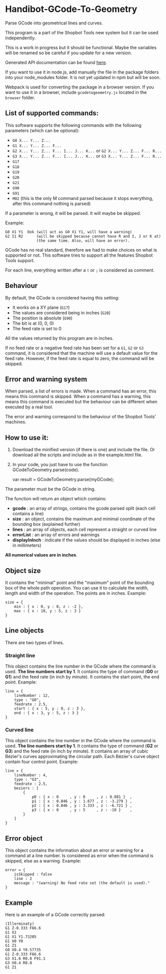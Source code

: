 # Handibot-GCode-To-Geometry
Parse GCode into geometrical lines and curves.

This program is a part of the Shopbot Tools new system but it can be used
independently.

This is a work in progress but it should be functional. Maybe the variables
will be renamed so be careful if you update for a new version.

Generated API documentation can be found
[here](http://shopbottools.github.io/G-Code-To-Geometry/).

If you want to use it in node.js, add manually the file in the package folders
into your node_modules folder. It is not yet updated in npm but will be soon.

Webpack is used for converting the package in a browser version. If you want to
use it in a browser, include ``gcodetogeometry.js`` located in the ``browser``
folder.

## List of supported commands:

This software supports the following commands with the following parameters
(which can be optional):

* ``G0 X... Y... Z...``
* ``G1 X... Y... Z... F...``
* ``G2 X... Y... Z... F... I... J... K...`` or  ``G2 X... Y... Z... F... R...``
* ``G3 X... Y... Z... F... I... J... K...`` or  ``G3 X... Y... Z... F... R...``
* ``G17``
* ``G18``
* ``G19``
* ``G20``
* ``G21``
* ``G90``
* ``G91``
* ``M02``  (this is the only M command parsed because it stops everything, after
  this command nothing is parsed)

If a parameter is wrong, it will be parsed. It will maybe be skipped.

Example:

    G0 X1 Y1  Ook (will act as G0 X1 Y1, will have a warning)
    G2 I1 R2      (will be skipped because cannot have R and I, J or K at)
                  (the same time. Also, will have an error).

GCode has no real standard, therefore we had to make choices on what is
supported or not. This software tries to support all the features Shopbot Tools
support.

For each line, everything written after a ``(`` or ``;`` is considered as
comment.

## Behaviour

By default, the GCode is considered having this setting:
* It works on a XY plane (``G17``)
* The values are considered being in inches (``G20``)
* The position is absolute (``G90``)
* The bit is at (0, 0, 0)
* The feed rate is set to 0

All the values returned by this program are in inches.

If no feed rate or a negative feed rate has been set for a ``G1``, ``G2`` or
``G3`` command, it is considered that the machine will use a default value for
the feed rate. However, if the feed rate is equal to zero, the command will be
skipped.

## Error and warning system

When parsed, a list of errors is made. When a command has an error, this means
this command is skipped. When a command has a warning, this means this command
is executed but the behaviour can be different when executed by a real tool.

The error and warning correspond to the behaviour of the Shopbot Tools'
machines.

## How to use it:
1. Download the minified version (if there is one) and include the file. Or
download all the scripts and include as in the example.html file.
2. In your code, you just have to use the function GCodeToGeometry.parse(code).

    var result = GCodeToGeometry.parse(myGCode);

The parameter must be the GCode in string.

The function will return an object which contains:
* **gcode** : an array of strings, contains the gcode parsed split (each cell
contains a line)
* **size** : an object, contains the maximum and minimal coordinate of
the bounding box (explained further)
* **lines** : an array of objects, each cell represent a straight or curved line
* **errorList** : an array of errors and warnings
* **displayInInch** : indicate if the values should be displayed in inches (else
in millimeters)

**All numerical values are in inches**.

## Object size
It contains the "minimal" point and the "maximum" point of the bounding box of
the whole path operation.
You can use it to calculate the width, length and width of the operation.
The points are in inches.
Example:

    size = {
        min : { x : 0, y : 0, z : -2 },
        max : { x : 10, y : 5, z : 3 }
    }

## Line objects
There are two types of lines.

### Straight line
This object contains the line number in the GCode where the command is used.
**The line numbers start by 1**.
It contains the type of command (**G0** or **G1**) and the feed rate (in inch by
minute).
It contains the start point, the end point.
Example:

    line = {
        lineNumber : 12,
        type : "G0",
        feedrate : 2.5,
        start : { x : 5, y : 9, z : 3 },
        end : { x : 3, y : 5, z : 3 }
    }


### Curved line
This object contains the line number in the GCode where the command is used.
**The line numbers start by 1**.
It contains the type of command (**G2** or **G3**) and the feed rate (in inch by
minute).
It contains an array of cubic Bézier's curves approximating the circular path.
Each Bézier's curve object contain four control point.
Example:

    line = {
        lineNumber : 4,
        type : "G3",
        feedrate : 2.5,
        beziers : [
            {
                p0 : { x : 0     , y : 0     , z : 8.881 }  ,
                p1 : { x : 0.846 , y : 1.677 , z : -3.279 } ,
                p2 : { x : 0.846 , y : 3.333 , z : -6.721 } ,
                p3 : { x : 0     , y : 5     , z : -10 }    ,
            }
        ]
    }

## Error object
This object contains the information about an error or warning for a command at
a line number. Is considered as error when the command is skipped, else as a
warning.
Example:

    error = {
        isSkipped : false
        line : 2
        message : "(warning) No feed rate set (the default is used)."
    }

## Example
Here is an example of a GCode correctly parsed:

    (Illerminaty)
    G1 Z-0.333 F66.6
    G1 X2
    G1 X1 Y1.73205
    G1 X0 Y0
    G1 Z1
    G0 X0.4 Y0.57735
    G1 Z-0.333 F66.6
    G3 X1.6 R0.8 F91.1
    G3 X0.4 R0.8
    G1 Z1
